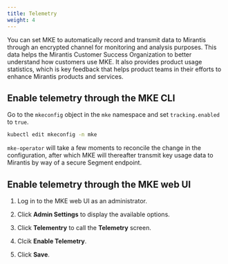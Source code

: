 ```yaml
---
title: Telemetry
weight: 4
---
```


You can set MKE to automatically record and transmit data to Mirantis through
an encrypted channel for monitoring and analysis purposes. This data helps the
Mirantis Customer Success Organization to better understand how customers
use MKE. It also provides product usage statistics, which is key feedback that
helps product teams in their efforts to enhance Mirantis products and
services.

## Enable telemetry through the MKE CLI

Go to the `mkeconfig` object in the `mke` namespace and set `tracking.enabled` to `true`.

```bash
kubectl edit mkeconfig -n mke
```

`mke-operator` will take a few moments to reconcile the change in the
configuration, after which MKE will thereafter transmit key usage data to
Mirantis by way of a secure Segment endpoint.

## Enable telemetry through the MKE web UI

1. Log in to the MKE web UI as an administrator.

2. Click **Admin Settings** to display the available options.

3. Click **Telementry** to call the **Telemetry** screen.

4. Clcik **Enable Telemetry**.

5. Click **Save**.
